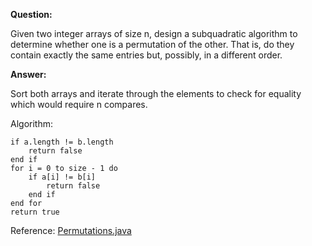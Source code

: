 **Question:**

Given two integer arrays of size n, design a subquadratic algorithm to determine whether one is a permutation of the other. 
That is, do they contain exactly the same entries but, possibly, in a different order.

**Answer:**

Sort both arrays and iterate through the elements to check for equality which would require n compares.

Algorithm:

    if a.length != b.length
        return false
    end if
    for i = 0 to size - 1 do
        if a[i] != b[i]
            return false
        end if
    end for
    return true

Reference: [Permutations.java](https://github.com/10adnan75/DSA/blob/main/Algorithms/Arrays/Permutations.java)
